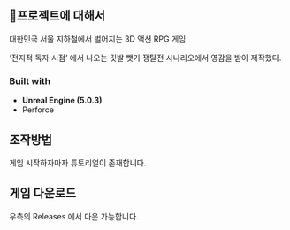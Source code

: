 ## 📖프로젝트에 대해서

대한민국 서울 지하철에서 벌어지는 3D 액션 RPG 게임

‘전지적 독자 시점’ 에서 나오는 깃발 뺏기 쟁탈전 시나리오에서 영감을 받아 제작했다.

### Built with

- **Unreal Engine (5.0.3)**
- Perforce

## 조작방법
게임 시작하자마자 튜토리얼이 존재합니다.

## 게임 다운로드
우측의 Releases 에서 다운 가능합니다.
